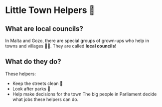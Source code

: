# Little Town Helpers 🏡

## What are local councils?

In Malta and Gozo, there are special groups of grown-ups who help in towns and villages 🧹🌼. They are called **local councils**!

## What do they do?

These helpers:

- Keep the streets clean 🧽
- Look after parks 🌳
- Help make decisions for the town
  The big people in Parliament decide what jobs these helpers can do.
